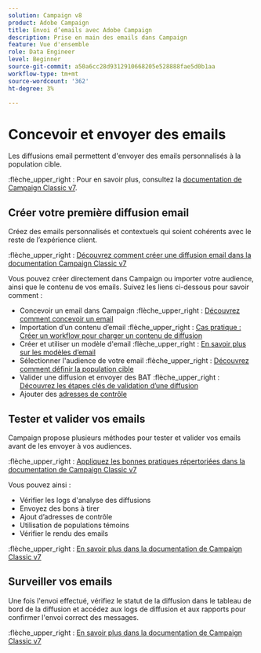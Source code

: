 ```yaml
---
solution: Campaign v8
product: Adobe Campaign
title: Envoi d’emails avec Adobe Campaign
description: Prise en main des emails dans Campaign
feature: Vue d'ensemble
role: Data Engineer
level: Beginner
source-git-commit: a50a6cc28d9312910668205e528888fae5d0b1aa
workflow-type: tm+mt
source-wordcount: '362'
ht-degree: 3%

---
```


# Concevoir et envoyer des emails

Les diffusions email permettent d&#39;envoyer des emails personnalisés à la population cible.

:flèche_upper_right : Pour en savoir plus, consultez la [documentation de Campaign Classic v7](https://experienceleague.adobe.com/docs/campaign-classic/using/sending-messages/sending-emails/about-email-channel.html).

## Créer votre première diffusion email

Créez des emails personnalisés et contextuels qui soient cohérents avec le reste de l’expérience client.

:flèche_upper_right : [Découvrez comment créer une diffusion email dans la documentation Campaign Classic v7](https://experienceleague.adobe.com/docs/campaign-classic/using/designing-content/editing-html-content/use-case--creating-an-email-delivery.html)

Vous pouvez créer directement dans Campaign ou importer votre audience, ainsi que le contenu de vos emails. Suivez les liens ci-dessous pour savoir comment :

* Concevoir un email dans Campaign
:flèche_upper_right : [Découvrez comment concevoir un email](https://experienceleague.adobe.com/docs/campaign-classic/using/sending-messages/sending-emails/defining-the-email-content.html)
* Importation d’un contenu d’email
:flèche_upper_right : [Cas pratique : Créer un workflow pour charger un contenu de diffusion](https://experienceleague.adobe.com/docs/campaign-classic/using/automating-with-workflows/use-cases/deliveries/loading-delivery-content.html)
* Créer et utiliser un modèle d&#39;email
:flèche_upper_right : [En savoir plus sur les modèles d’email](https://experienceleague.adobe.com/docs/campaign-classic/using/sending-messages/using-delivery-templates/about-templates.html)
* Sélectionner l&#39;audience de votre email
:flèche_upper_right : [Découvrez comment définir la population cible](https://experienceleague.adobe.com/docs/campaign-classic/using/sending-messages/key-steps-when-creating-a-delivery/steps-defining-the-target-population.html)
* Valider une diffusion et envoyer des BAT
:flèche_upper_right : [Découvrez les étapes clés de validation d’une diffusion](https://experienceleague.adobe.com/docs/campaign-classic/using/sending-messages/key-steps-when-creating-a-delivery/steps-validating-the-delivery.html)
* Ajouter des [adresses de contrôle](https://experienceleague.adobe.com/docs/campaign-classic/using/sending-messages/using-seed-addresses/about-seed-addresses.html)

## Tester et valider vos emails

Campaign propose plusieurs méthodes pour tester et valider vos emails avant de les envoyer à vos audiences.

:flèche_upper_right : [Appliquez les bonnes pratiques répertoriées dans la documentation de Campaign Classic v7](https://experienceleague.adobe.com/docs/campaign-classic/using/sending-messages/key-steps-when-creating-a-delivery/delivery-bestpractices/check-before-sending.html)

Vous pouvez ainsi :

* Vérifier les logs d&#39;analyse des diffusions
* Envoyez des bons à tirer
* Ajout d’adresses de contrôle
* Utilisation de populations témoins
* Vérifier le rendu des emails

:flèche_upper_right : [En savoir plus dans la documentation de Campaign Classic v7](https://experienceleague.adobe.com/docs/campaign-classic/using/sending-messages/key-steps-when-creating-a-delivery/steps-validating-the-delivery.html)

## Surveiller vos emails

Une fois l&#39;envoi effectué, vérifiez le statut de la diffusion dans le tableau de bord de la diffusion et accédez aux logs de diffusion et aux rapports pour confirmer l&#39;envoi correct des messages.

:flèche_upper_right : [En savoir plus dans la documentation de Campaign Classic v7](https://experienceleague.adobe.com/docs/campaign-classic/using/sending-messages/key-steps-when-creating-a-delivery/delivery-bestpractices/track-and-monitor.html)

